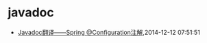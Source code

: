 # javadoc
* [Javadoc翻译——Spring @Configuration注解](/2014/2014-12-12-javadoc-spring-configuration),2014-12-12 07:51:51
